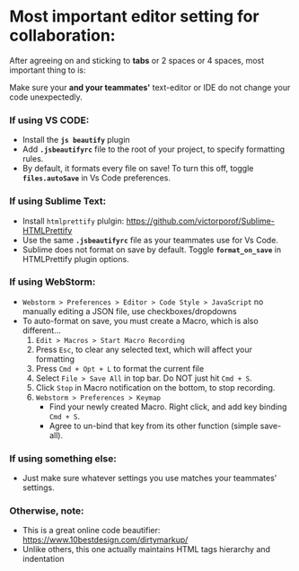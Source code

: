# Most important editor setting for collaboration:  
  
After agreeing on and sticking to **tabs** or 2 spaces or 4 spaces, most important thing to is:  
  
Make sure your **and your teammates'** text-editor or IDE do not change your code unexpectedly.  
  
### If using VS CODE:  
* Install the **`js beautify`** plugin  
* Add **`.jsbeautifyrc`** file to the root of your project, to specify formatting rules.  
* By default, it formats every file on save! To turn this off, toggle **`files.autoSave`** in Vs Code preferences.  
  
### If using Sublime Text:  
* Install `htmlprettify` plulgin: https://github.com/victorporof/Sublime-HTMLPrettify  
* Use the same **`.jsbeautifyrc`** file as your teammates use for Vs Code.  
* Sublime does not format on save by default. Toggle **`format_on_save`** in HTMLPrettify plugin options.  
  
### If using WebStorm:  
* `Webstorm > Preferences > Editor > Code Style > JavaScript` no manually editing a JSON file, use checkboxes/dropdowns  
* To auto-format on save, you must create a Macro, which is also different...  
    1. `Edit > Macros > Start Macro Recording`  
    2. Press `Esc`, to clear any selected text, which will affect your formatting  
    3. Press `Cmd + Opt + L` to format the current file  
    4. Select `File > Save All` in top bar. Do NOT just hit `Cmd + S`.  
    5. Click `Stop` in Macro notification on the bottom, to stop recording.  
    6. `Webstorm > Preferences > Keymap`  
        * Find your newly created Macro. Right click, and add key binding `Cmd + S`.  
        * Agree to un-bind that key from its other function (simple save-all).  
  
### If using something else:  
* Just make sure whatever settings you use matches your teammates' settings.  
  
### Otherwise, note:  
* This is a great online code beautifier: <br />https://www.10bestdesign.com/dirtymarkup/  
* Unlike others, this one actually maintains HTML tags hierarchy and indentation  
  
